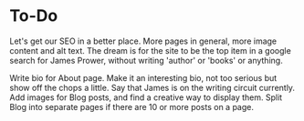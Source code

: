 # To-Do

Let's get our SEO in a better place. More pages in general, more image content and alt text. The dream is for the site to be the top item in a google search for James Prower, without writing 'author' or 'books' or anything.

Write bio for About page. Make it an interesting bio, not too serious but show off the chops a little. Say that James is on the writing circuit currently.
Add images for Blog posts, and find a creative way to display them.
Split Blog into separate pages if there are 10 or more posts on a page.
